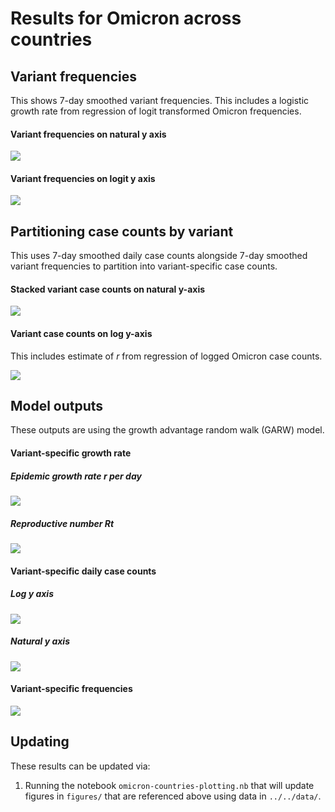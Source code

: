 # Results for Omicron across countries

## Variant frequencies

This shows 7-day smoothed variant frequencies. This includes a logistic growth rate from regression of logit transformed Omicron frequencies.

#### Variant frequencies on natural y axis

![](figures/omicron-countries_logistic-growth-natural-axis.png)

#### Variant frequencies on logit y axis

![](figures/omicron-countries_logistic-growth-transformed-axis.png)

## Partitioning case counts by variant

This uses 7-day smoothed daily case counts alongside 7-day smoothed variant frequencies to partition into variant-specific case counts.

#### Stacked variant case counts on natural y-axis

![](figures/omicron-countries_partitioned-cases.png)

#### Variant case counts on log y-axis

This includes estimate of _r_ from regression of logged Omicron case counts.

![](figures/omicron-countries_partitioned-log-cases.png)

## Model outputs

These outputs are using the growth advantage random walk (GARW) model.

#### Variant-specific growth rate

##### Epidemic growth rate _r_ per day

![](figures/omicron-countries_variant-little-r.png)

##### Reproductive number _Rt_

![](figures/omicron-countries_variant-rt.png)

#### Variant-specific daily case counts

##### Log y axis

![](figures/omicron-countries_variant-estimated-log-cases.png)

##### Natural y axis

![](figures/omicron-countries_variant-estimated-cases.png)

#### Variant-specific frequencies

![](figures/omicron-countries_variant-estimated-frequency.png)

## Updating

These results can be updated via:

1. Running the notebook `omicron-countries-plotting.nb` that will update figures in `figures/` that are referenced above using data in `../../data/`.
